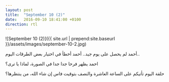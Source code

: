 ```yaml
---
layout: post
title:  "September 10 (2)"
date:   2016-09-10 18:41:00 +0100
direction: rtl
---
```


![September 10 (2)]({{ site.url | prepend:site.baseurl }}/assets/images/september-10-2.jpg)

أحمد لم يحصل على يوم جيد.. أحمد أخطأ في اختيار بعض الطرقات اليوم..

احمد يظهر فرحا جدا جدا في الصورة، لماذا يا ترى؟

حلقة اليوم تأتيكم على الساعة العاشرة والنصف بتوقيت فاس إن شاء الله، من ينتظرها؟